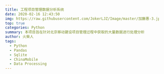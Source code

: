 ```yaml
---
title: 工程项目管理数据分析系统
date: 2020-02-16 12:43:50
img: https://raw.githubusercontent.com/JokerLJZ/Image/master/加藤惠-3.jpg
top: true
categories: Python
summary: 本项目旨在针对北京移动建设项目管理过程中获取的大量数据进行处理分析
author: 火柴人
tags:
  - Python
  - Pandas
  - Sqlite
  - ChinaMobile
  - Data Processing
---
```

